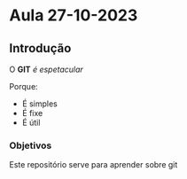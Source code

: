 # Aula 27-10-2023

## Introdução
O **GIT** _é_ *espetacular*

Porque:
 - É simples
 - É fixe
 - É útil 

### Objetivos
Este repositório serve para aprender sobre git